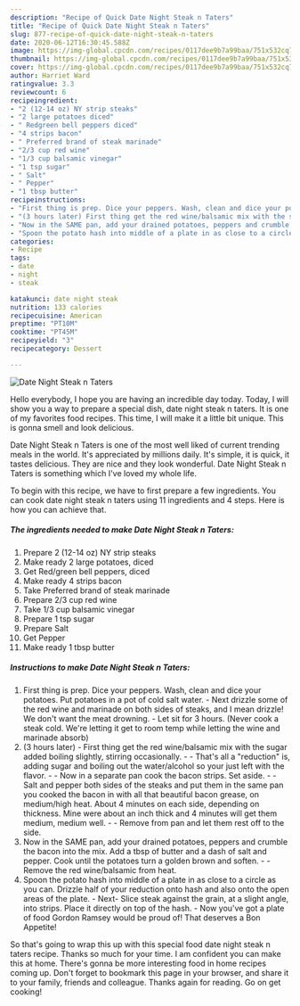 ```yaml
---
description: "Recipe of Quick Date Night Steak n Taters"
title: "Recipe of Quick Date Night Steak n Taters"
slug: 877-recipe-of-quick-date-night-steak-n-taters
date: 2020-06-12T16:30:45.588Z
image: https://img-global.cpcdn.com/recipes/0117dee9b7a99baa/751x532cq70/date-night-steak-n-taters-recipe-main-photo.jpg
thumbnail: https://img-global.cpcdn.com/recipes/0117dee9b7a99baa/751x532cq70/date-night-steak-n-taters-recipe-main-photo.jpg
cover: https://img-global.cpcdn.com/recipes/0117dee9b7a99baa/751x532cq70/date-night-steak-n-taters-recipe-main-photo.jpg
author: Harriet Ward
ratingvalue: 3.3
reviewcount: 6
recipeingredient:
- "2 (12-14 oz) NY strip steaks"
- "2 large potatoes diced"
- " Redgreen bell peppers diced"
- "4 strips bacon"
- " Preferred brand of steak marinade"
- "2/3 cup red wine"
- "1/3 cup balsamic vinegar"
- "1 tsp sugar"
- " Salt"
- " Pepper"
- "1 tbsp butter"
recipeinstructions:
- "First thing is prep. Dice your peppers. Wash, clean and dice your potatoes. Put potatoes in a pot of cold salt water. Next drizzle some of the red wine and marinade on both sides of steaks, and I mean drizzle! We don&#39;t want the meat drowning. Let sit for 3 hours. (Never cook a steak cold. We&#39;re letting it get to room temp while letting the wine and marinade absorb)"
- "(3 hours later) First thing get the red wine/balsamic mix with the sugar added boiling slightly, stirring occasionally.   That&#39;s all a &#34;reduction&#34; is, adding sugar and boiling out the water/alcohol so your just left with the flavor.  Now in a separate pan cook the bacon strips. Set aside.   Salt and pepper both sides of the steaks and put them in the same pan you cooked the bacon in with all that beautiful bacon grease, on medium/high heat. About 4 minutes on each side, depending on thickness. Mine were about an inch thick and 4 minutes will get them medium, medium well.  Remove from pan and let them rest off to the side."
- "Now in the SAME pan, add your drained potatoes, peppers and crumble the bacon into the mix. Add a tbsp of butter and a dash of salt and pepper. Cook until the potatoes turn a golden brown and soften.  Remove the red wine/balsamic from heat."
- "Spoon the potato hash into middle of a plate in as close to a circle as you can. Drizzle half of your reduction onto hash and also onto the open areas of the plate. Next- Slice steak against the grain, at a slight angle, into strips. Place it directly on top of the hash.  Now you&#39;ve got a plate of food Gordon Ramsey would be proud of! That deserves a Bon Appetite!"
categories:
- Recipe
tags:
- date
- night
- steak

katakunci: date night steak 
nutrition: 133 calories
recipecuisine: American
preptime: "PT10M"
cooktime: "PT45M"
recipeyield: "3"
recipecategory: Dessert

---
```



![Date Night Steak n Taters](https://img-global.cpcdn.com/recipes/0117dee9b7a99baa/751x532cq70/date-night-steak-n-taters-recipe-main-photo.jpg)

Hello everybody, I hope you are having an incredible day today. Today, I will show you a way to prepare a special dish, date night steak n taters. It is one of my favorites food recipes. This time, I will make it a little bit unique. This is gonna smell and look delicious.



Date Night Steak n Taters is one of the most well liked of current trending meals in the world. It's appreciated by millions daily. It's simple, it is quick, it tastes delicious. They are nice and they look wonderful. Date Night Steak n Taters is something which I've loved my whole life.


To begin with this recipe, we have to first prepare a few ingredients. You can cook date night steak n taters using 11 ingredients and 4 steps. Here is how you can achieve that.

<!--inarticleads1-->

##### The ingredients needed to make Date Night Steak n Taters:

1. Prepare 2 (12-14 oz) NY strip steaks
1. Make ready 2 large potatoes, diced
1. Get  Red/green bell peppers, diced
1. Make ready 4 strips bacon
1. Take  Preferred brand of steak marinade
1. Prepare 2/3 cup red wine
1. Take 1/3 cup balsamic vinegar
1. Prepare 1 tsp sugar
1. Prepare  Salt
1. Get  Pepper
1. Make ready 1 tbsp butter




<!--inarticleads2-->

##### Instructions to make Date Night Steak n Taters:

1. First thing is prep. Dice your peppers. Wash, clean and dice your potatoes. Put potatoes in a pot of cold salt water. - Next drizzle some of the red wine and marinade on both sides of steaks, and I mean drizzle! We don&#39;t want the meat drowning. - Let sit for 3 hours. (Never cook a steak cold. We&#39;re letting it get to room temp while letting the wine and marinade absorb)
1. (3 hours later) - First thing get the red wine/balsamic mix with the sugar added boiling slightly, stirring occasionally.  -  - That&#39;s all a &#34;reduction&#34; is, adding sugar and boiling out the water/alcohol so your just left with the flavor. -  - Now in a separate pan cook the bacon strips. Set aside.  -  - Salt and pepper both sides of the steaks and put them in the same pan you cooked the bacon in with all that beautiful bacon grease, on medium/high heat. About 4 minutes on each side, depending on thickness. Mine were about an inch thick and 4 minutes will get them medium, medium well. -  - Remove from pan and let them rest off to the side.
1. Now in the SAME pan, add your drained potatoes, peppers and crumble the bacon into the mix. Add a tbsp of butter and a dash of salt and pepper. Cook until the potatoes turn a golden brown and soften. -  - Remove the red wine/balsamic from heat.
1. Spoon the potato hash into middle of a plate in as close to a circle as you can. Drizzle half of your reduction onto hash and also onto the open areas of the plate. - Next- Slice steak against the grain, at a slight angle, into strips. Place it directly on top of the hash.  - Now you&#39;ve got a plate of food Gordon Ramsey would be proud of! That deserves a Bon Appetite!




So that's going to wrap this up with this special food date night steak n taters recipe. Thanks so much for your time. I am confident you can make this at home. There's gonna be more interesting food in home recipes coming up. Don't forget to bookmark this page in your browser, and share it to your family, friends and colleague. Thanks again for reading. Go on get cooking!
